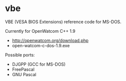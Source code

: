 # vbe
VBE (VESA BIOS Extensions) reference code for MS-DOS.

Currently for OpenWatcom C++ 1.9
- http://openwatcom.org/download.php
- open-watcom-c-dos-1.9.exe

Possible ports:
- DJGPP (GCC for MS-DOS)
- FreePascal
- GNU Pascal
